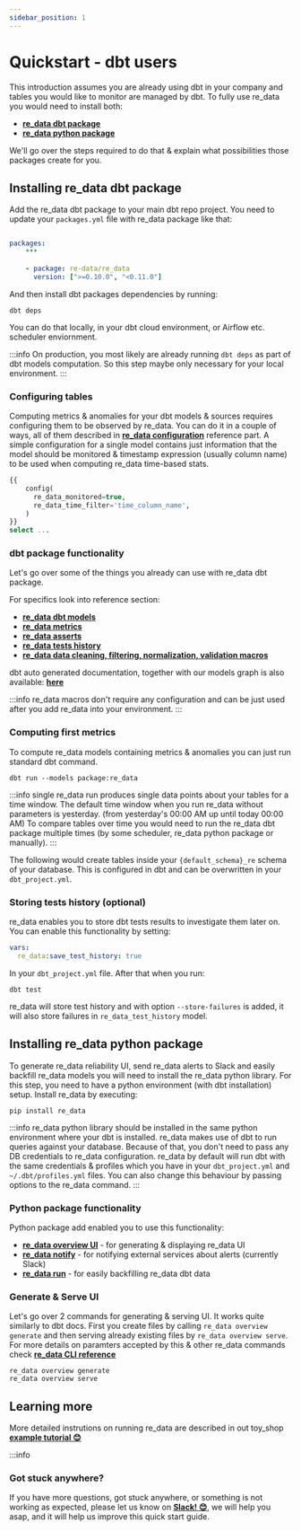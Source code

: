 ```yaml
---
sidebar_position: 1
---
```


# Quickstart - dbt users

This introduction assumes you are already using dbt in your company and tables you would like to monitor are managed by dbt.
To fully use re_data you would need to install both:
  -  **[re_data dbt package](#installing-re_data-dbt-package)**
  -  **[re_data python package](#installing-re_data-python-package)**

We'll go over the steps required to do that & explain what possibilities those packages create for you.

## Installing re_data dbt package

Add the re_data dbt package to your main dbt repo project.
You need to update your `packages.yml` file with re_data package like that:

```yml title="packages.yml"

packages:
    ***
    
    - package: re-data/re_data
      version: [">=0.10.0", "<0.11.0"]

```

And then install dbt packages dependencies by running:

```
dbt deps
```

You can do that locally, in your dbt cloud environment, or Airflow etc. scheduler enviornment.

:::info
On production, you most likely are already running `dbt deps` as part of dbt models computation. So this step maybe only necessary for your local environment.
:::

### Configuring tables

Computing metrics & anomalies for your dbt models & sources requires configuring them to be observed by re_data. You can do it in a couple of ways, all of them described in **[re_data configuration](/docs/re_data/reference/config)** reference part. A simple configuration for a single model contains just information that the model should be monitored & timestamp expression (usually column name) to be used when computing re_data time-based stats.

```sql title="<model_name>.sql"
{{
    config(
      re_data_monitored=true,
      re_data_time_filter='time_column_name',
    )
}}
select ...
```

### dbt package functionality

Let's go over some of the things you already can use with re_data dbt package.

For specifics look into reference section:
 - **[re_data dbt models](/docs/re_data/reference/models)**
 - **[re_data metrics](/docs/re_data/reference/metrics/overview_metric)**
 - **[re_data asserts](/docs/re_data/reference/tests/asserts)**
 - **[re_data tests history](/docs/re_data/reference/tests/history)**
 - **[re_data data cleaning, filtering, normalization, validation macros](/docs/re_data/reference/macros/data_cleaning)**

dbt auto generated documentation, together with our models graph is also available: **[here](https://re-data.github.io/dbt-re-data/#!/model/model.re_data.re_data_monitored)**

:::info
re_data macros don't require any configuration and can be just used after you add re_data into your environment.
:::

### Computing first metrics

To compute re_data models containing metrics & anomalies you can just run standard dbt command.

```
dbt run --models package:re_data
```
:::info
single re_data run produces single data points about your tables for a time window. The default time window when you run re_data without parameters is yesterday. (from yesterday's 00:00 AM up until today 00:00 AM) To compare tables over time you would need to run the re_data dbt package multiple times (by some scheduler, re_data python package or manually).
:::

The following would create tables inside your `{default_schema}_re` schema of your database. This is configured in dbt and can be overwritten in your `dbt_project.yml`.

### Storing tests history (optional)

re_data enables you to store dbt tests results to investigate them later on. You can enable this functionality by setting:
```yml dbt_project.yml
vars:
  re_data:save_test_history: true
```

In your `dbt_project.yml` file. After that when you run:

```
dbt test
```

re_data will store test history and with option `--store-failures` is added, it will also store failures in `re_data_test_history` model.

## Installing re_data python package

To generate re_data reliability UI, send re_data alerts to Slack and easily backfill re_data models you will need to install the re_data python library. For this step, you need to have a python environment (with dbt installation) setup. Install re_data by executing:

```
pip install re_data
```

:::info
re_data python library should be installed in the same python environment where your dbt is installed. re_data makes use of dbt to run queries against your database. Because of that, you don't need to pass any DB credentials to re_data configuration. re_data by default will run dbt with the same credentials & profiles which you have in your `dbt_project.yml` and `~/.dbt/profiles.yml` files. You can also change this behaviour by passing options to the re_data command.
:::

### Python package functionality

Python package add enabled you to use this functionality:
 - **[re_data overview UI](/docs/re_data/reference/cli/overview)** - for generating & displaying re_data UI
 - **[re_data notify](/docs/re_data/reference/cli/notify)** - for notifying external services about alerts (currently Slack)
 - **[re_data run](/docs/re_data/reference/cli/run)** - for easily backfilling re_data dbt data

### Generate & Serve UI

Let's go over 2 commands for generating & serving UI. It works quite similarly to dbt docs. First you create files by calling `re_data overview generate` and then serving already existing files by `re_data overview serve`. For more details on paramters accepted by this & other re_data commands check **[re_data CLI reference](/docs/re_data/reference/cli/overview)**

```
re_data overview generate
re_data overview serve
```

## Learning more

More detailed instrutions on running re_data are described in out toy_shop **[example tutorial 😊](/docs/re_data/getting_started/toy_shop/toy_shop_data)** 

:::info
### Got stuck anywhere?
If you have more questions, got stuck anywhere, or something is not working as expected, please let us know on **[Slack! 😊](https://www.getre.io/slack)**, we will help you asap, and it will help us improve this quick start guide.